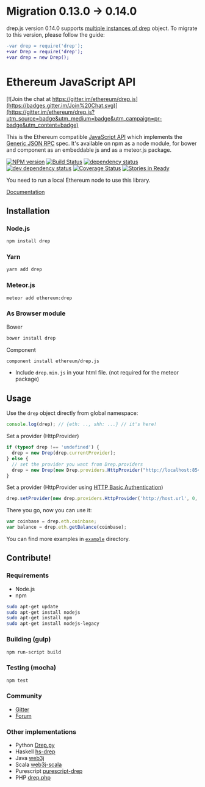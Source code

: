 # Migration 0.13.0 -> 0.14.0

drep.js version 0.14.0 supports [multiple instances of drep](https://github.com/ethereum/drep.js/issues/297) object.
To migrate to this version, please follow the guide:

```diff
-var drep = require('drep');
+var Drep = require('drep');
+var drep = new Drep();
```


# Ethereum JavaScript API

[![Join the chat at https://gitter.im/ethereum/drep.js](https://badges.gitter.im/Join%20Chat.svg)](https://gitter.im/ethereum/drep.js?utm_source=badge&utm_medium=badge&utm_campaign=pr-badge&utm_content=badge)

This is the Ethereum compatible [JavaScript API](https://github.com/ethereum/wiki/wiki/JavaScript-API)
which implements the [Generic JSON RPC](https://github.com/ethereum/wiki/wiki/JSON-RPC) spec. It's available on npm as a node module, for bower and component as an embeddable js and as a meteor.js package.

[![NPM version][npm-image]][npm-url] [![Build Status][travis-image]][travis-url] [![dependency status][dep-image]][dep-url] [![dev dependency status][dep-dev-image]][dep-dev-url] [![Coverage Status][coveralls-image]][coveralls-url] [![Stories in Ready][waffle-image]][waffle-url]

<!-- [![browser support](https://ci.testling.com/ethereum/ethereum.js.png)](https://ci.testling.com/ethereum/ethereum.js) -->

You need to run a local Ethereum node to use this library.

[Documentation](https://github.com/ethereum/wiki/wiki/JavaScript-API)

## Installation

### Node.js

```bash
npm install drep
```

### Yarn

```bash
yarn add drep
```

### Meteor.js

```bash
meteor add ethereum:drep
```

### As Browser module
Bower

```bash
bower install drep
```

Component

```bash
component install ethereum/drep.js
```

* Include `drep.min.js` in your html file. (not required for the meteor package)

## Usage
Use the `drep` object directly from global namespace:

```js
console.log(drep); // {eth: .., shh: ...} // it's here!
```

Set a provider (HttpProvider)

```js
if (typeof drep !== 'undefined') {
  drep = new Drep(drep.currentProvider);
} else {
  // set the provider you want from Drep.providers
  drep = new Drep(new Drep.providers.HttpProvider("http://localhost:8545"));
}
```

Set a provider (HttpProvider using [HTTP Basic Authentication](https://en.wikipedia.org/wiki/Basic_access_authentication))

```js
drep.setProvider(new drep.providers.HttpProvider('http://host.url', 0, BasicAuthUsername, BasicAuthPassword));
```

There you go, now you can use it:

```js
var coinbase = drep.eth.coinbase;
var balance = drep.eth.getBalance(coinbase);
```

You can find more examples in [`example`](https://github.com/ethereum/drep.js/tree/master/example) directory.


## Contribute!

### Requirements

* Node.js
* npm

```bash
sudo apt-get update
sudo apt-get install nodejs
sudo apt-get install npm
sudo apt-get install nodejs-legacy
```

### Building (gulp)

```bash
npm run-script build
```


### Testing (mocha)

```bash
npm test
```

### Community
 - [Gitter](https://gitter.im/ethereum/drep.js?source=orgpage)
 - [Forum](https://forum.ethereum.org/categories/ethereum-js)


### Other implementations
 - Python [Drep.py](https://github.com/ethereum/drep.py)
 - Haskell [hs-drep](https://github.com/airalab/hs-drep)
 - Java [web3j](https://github.com/web3j/web3j)
 - Scala [web3j-scala](https://github.com/mslinn/web3j-scala)
 - Purescript [purescript-drep](https://github.com/f-o-a-m/purescript-drep)
 - PHP [drep.php](https://github.com/sc0Vu/drep.php)


[npm-image]: https://badge.fury.io/js/drep.svg
[npm-url]: https://npmjs.org/package/drep
[travis-image]: https://travis-ci.org/ethereum/drep.js.svg
[travis-url]: https://travis-ci.org/ethereum/drep.js
[dep-image]: https://david-dm.org/ethereum/drep.js.svg
[dep-url]: https://david-dm.org/ethereum/drep.js
[dep-dev-image]: https://david-dm.org/ethereum/drep.js/dev-status.svg
[dep-dev-url]: https://david-dm.org/ethereum/drep.js#info=devDependencies
[coveralls-image]: https://coveralls.io/repos/ethereum/drep.js/badge.svg?branch=master
[coveralls-url]: https://coveralls.io/r/ethereum/drep.js?branch=master
[waffle-image]: https://badge.waffle.io/ethereum/drep.js.svg?label=ready&title=Ready
[waffle-url]: https://waffle.io/ethereum/drep.js
